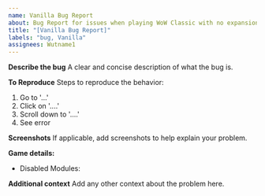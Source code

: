 ```yaml
---
name: Vanilla Bug Report
about: Bug Report for issues when playing WoW Classic with no expansion
title: "[Vanilla Bug Report]"
labels: "bug, Vanilla"
assignees: Wutname1
---
```


**Describe the bug**
A clear and concise description of what the bug is.

**To Reproduce**
Steps to reproduce the behavior:

1. Go to '...'
2. Click on '....'
3. Scroll down to '....'
4. See error

**Screenshots**
If applicable, add screenshots to help explain your problem.

**Game details:**

- Disabled Modules:

**Additional context**
Add any other context about the problem here.
